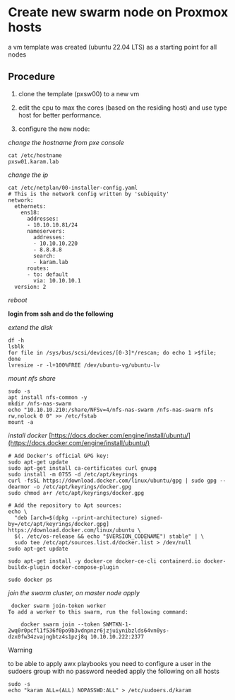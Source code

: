 # Create new swarm node on Proxmox hosts

a vm template was created (ubuntu 22.04 LTS) as a starting point for all nodes

## Procedure

1. clone the template (pxsw00) to a new vm

2. edit the cpu to max the cores (based on the residing host) and use type host for better performance.

3. configure the new node:

*change the hostname from pxe console*

```
cat /etc/hostname
pxsw01.karam.lab
```

*change the ip*

```
cat /etc/netplan/00-installer-config.yaml
# This is the network config written by 'subiquity'
network:
  ethernets:
    ens18:
      addresses:
      - 10.10.10.81/24
      nameservers:
        addresses:
        - 10.10.10.220
        - 8.8.8.8
        search:
        - karam.lab
      routes:
      - to: default
        via: 10.10.10.1
  version: 2

```

*reboot*

**login from ssh and do the following**

*extend the disk*

```
df -h
lsblk
for file in /sys/bus/scsi/devices/[0-3]*/rescan; do echo 1 >$file; done
lvresize -r -l+100%FREE /dev/ubuntu-vg/ubuntu-lv
```

*mount nfs share*

```
sudo -s
apt install nfs-common -y
mkdir /nfs-nas-swarm
echo "10.10.10.210:/share/NFSv=4/nfs-nas-swarm /nfs-nas-swarm nfs rw,nolock 0 0" >> /etc/fstab
mount -a
```

*install docker* [https://docs.docker.com/engine/install/ubuntu/](https://docs.docker.com/engine/install/ubuntu/)

```
# Add Docker's official GPG key:
sudo apt-get update
sudo apt-get install ca-certificates curl gnupg
sudo install -m 0755 -d /etc/apt/keyrings
curl -fsSL https://download.docker.com/linux/ubuntu/gpg | sudo gpg --dearmor -o /etc/apt/keyrings/docker.gpg
sudo chmod a+r /etc/apt/keyrings/docker.gpg

# Add the repository to Apt sources:
echo \
  "deb [arch=$(dpkg --print-architecture) signed-by=/etc/apt/keyrings/docker.gpg] https://download.docker.com/linux/ubuntu \
  $(. /etc/os-release && echo "$VERSION_CODENAME") stable" | \
  sudo tee /etc/apt/sources.list.d/docker.list > /dev/null
sudo apt-get update

sudo apt-get install -y docker-ce docker-ce-cli containerd.io docker-buildx-plugin docker-compose-plugin

sudo docker ps
```

*join the swarm cluster, on master node apply*

```
 docker swarm join-token worker
To add a worker to this swarm, run the following command:

    docker swarm join --token SWMTKN-1-2wq0r0pcfl1f536f0po9b3vdnpnzr6jzjuiynibzlds64vn0ys-dzx0fw34zvajngbtz4s1pzj8q 10.10.10.222:2377

```

> [!WARNING]
> to be able to apply awx playbooks you need to configure a user in the sudoers group with no password needed
> apply the following on all hosts

```
sudo -s
echo "karam ALL=(ALL) NOPASSWD:ALL" > /etc/sudoers.d/karam
```